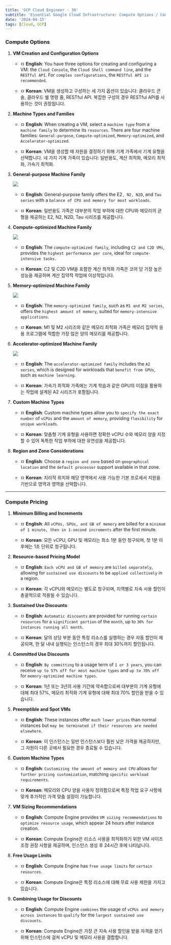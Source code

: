 ```yaml
---
title: 'GCP Cloud Engineer - 30'
subtitle: 'Essential Google Cloud Infrastructure: Compute Options / Compute Pricing'
date: '2024-04-15'
tags: [Cloud, GCP]
---
```


### Compute Options

1. **VM Creation and Configuration Options**
   
   - ㅁ **English**: You have three options for creating and configuring a VM: the `Cloud Console`, the `Cloud Shell command line`, and the `RESTful API`. For `complex configurations`, the `RESTful API is recommended`.
   
   - ㅁ **Korean**: VM을 생성하고 구성하는 세 가지 옵션이 있습니다: 클라우드 콘솔, 클라우드 쉘 명령 줄, RESTful API. 복잡한 구성의 경우 RESTful API를 사용하는 것이 권장됩니다.

2. **Machine Types and Families**
   
   - ㅁ **English**: When creating a VM, select a `machine type` from a `machine family` to determine its `resources`. There are four machine families: `General-purpose`, `Compute-optimized`, `Memory-optimized`, and `Accelerator-optimized`.
   
   - ㅁ **Korean**: VM을 생성할 때 자원을 결정하기 위해 기계 가족에서 기계 유형을 선택합니다. 네 가지 기계 가족이 있습니다: 일반용도, 계산 최적화, 메모리 최적화, 가속기 최적화.

3. **General-purpose Machine Family**
   
   <img class='blogImage' src='/blog/general_purpose_mf.png'>

   - ㅁ **English**: General-purpose family offers the E2`, N2, N2D`, and `Tau series` with a `balance of CPU and memory for most workloads`.
   
   - ㅁ **Korean**: 일반용도 가족은 대부분의 작업 부하에 대한 CPU와 메모리의 균형을 제공하는 E2, N2, N2D, Tau 시리즈를 제공합니다.

4. **Compute-optimized Machine Family**
   
   <img class='blogImage' src='/blog/compute_optimized_mf.png'>

   - ㅁ **English**: The `compute-optimized family`, including `C2 and C2D VMs`, provides the `highest performance per core`, ideal for `compute-intensive tasks`.
   
   - ㅁ **Korean**: C2 및 C2D VM을 포함한 계산 최적화 가족은 코어 당 가장 높은 성능을 제공하며 계산 집약적 작업에 이상적입니다.

5. **Memory-optimized Machine Family**
   
   <img class='blogImage' src='/blog/memory_optimized_mf.png'>

   - ㅁ **English**: The `memory-optimized family`, such as `M1 and M2 series`, offers the `highest amount of memory`, suited for `memory-intensive applications`.
   
   - ㅁ **Korean**: M1 및 M2 시리즈와 같은 메모리 최적화 가족은 메모리 집약적 응용 프로그램에 적합한 가장 많은 양의 메모리를 제공합니다.

6. **Accelerator-optimized Machine Family**
   
   <img class='blogImage' src='/blog/acc_opt_mf.png'>

   - ㅁ **English**: The `accelerator-optimized family` includes the `A2 series`, which is designed for workloads that `benefit from GPUs`, such as `machine learning`.
   
   - ㅁ **Korean**: 가속기 최적화 가족에는 기계 학습과 같은 GPU의 이점을 활용하는 작업에 설계된 A2 시리즈가 포함됩니다.

7. **Custom Machine Types**
   
   - ㅁ **English**: Custom machine types allow you to `specify the exact number` of `vCPUs` and the `amount of memory`, providing `flexibility` for `unique workloads`.
   
   - ㅁ **Korean**: 맞춤형 기계 유형을 사용하면 정확한 vCPU 수와 메모리 양을 지정할 수 있어 독특한 작업 부하에 대한 유연성을 제공합니다.

8. **Region and Zone Considerations**
   
   - ㅁ **English**: Choose a `region and zone` based on `geographical location` and the `default processor` support available in that zone.
   
   - ㅁ **Korean**: 지리적 위치와 해당 영역에서 사용 가능한 기본 프로세서 지원을 기반으로 영역과 영역을 선택합니다.

-----------------

### Compute Pricing

1. **Minimum Billing and Increments**
   
   - ㅁ **English**: All `vCPUs, GPUs, and GB of memory` are billed for a `minimum of 1 minute, then in 1-second increments` after the first minute.
   
   - ㅁ **Korean**: 모든 vCPU, GPU 및 메모리는 최소 1분 동안 청구되며, 첫 1분 이후에는 1초 단위로 청구됩니다.

2. **Resource-based Pricing Model**
   
   - ㅁ **English**: `Each vCPU and GB of memory` are `billed separately`, allowing for `sustained use discounts` to be `applied collectively` in a region.
   
   - ㅁ **Korean**: 각 vCPU와 메모리는 별도로 청구되며, 지역별로 지속 사용 할인이 총괄적으로 적용될 수 있습니다.

3. **Sustained Use Discounts**
   
   - ㅁ **English**: `Automatic discounts` are provided for running `certain resources` for a `significant portion` of the `month`, up to `30% for instances running all month`.
   
   - ㅁ **Korean**: 달의 상당 부분 동안 특정 리소스를 실행하는 경우 자동 할인이 제공되며, 한 달 내내 실행되는 인스턴스의 경우 최대 30%까지 할인됩니다.

4. **Committed Use Discounts**
   
   - ㅁ **English**: `By committing` to a usage term of `1 or 3 years`, you can receive `up to 57% off for most machine types` and `up to 70% off` for `memory-optimized machine types`.
   
   - ㅁ **Korean**: 1년 또는 3년의 사용 기간에 약속함으로써 대부분의 기계 유형에 대해 최대 57%, 메모리 최적화 기계 유형에 대해 최대 70% 할인을 받을 수 있습니다.

5. **Preemptible and Spot VMs**
   
   - ㅁ **English**: These instances offer `much lower prices` than normal instances but `may be terminated if their resources are needed elsewhere`.
   
   - ㅁ **Korean**: 이 인스턴스는 일반 인스턴스보다 훨씬 낮은 가격을 제공하지만, 그 자원이 다른 곳에서 필요한 경우 종료될 수 있습니다.

6. **Custom Machine Types**
   
   - ㅁ **English**: `Customizing the amount of memory and CPU` allows for `further pricing customization`, matching `specific workload requirements`.
   
   - ㅁ **Korean**: 메모리와 CPU 양을 사용자 정의함으로써 특정 작업 요구 사항에 맞게 추가적인 가격 맞춤 설정이 가능합니다.

7. **VM Sizing Recommendations**
   
   - ㅁ **English**: Compute Engine provides `VM sizing recommendations` to `optimize resource usage`, which appear 24 hours after instance creation.
   
   - ㅁ **Korean**: Compute Engine은 리소스 사용을 최적화하기 위한 VM 사이즈 조정 권장 사항을 제공하며, 인스턴스 생성 후 24시간 후에 나타납니다.

8. **Free Usage Limits**
   
   - ㅁ **English**: Compute Engine has `free usage limits` for `certain resources`.
   
   - ㅁ **Korean**: Compute Engine은 특정 리소스에 대해 무료 사용 제한을 가지고 있습니다.

9. **Combining Usage for Discounts**
   
   - ㅁ **English**: Compute Engine `combines` the usage of `vCPUs and memory across instances` to `qualify` for the `largest sustained use discounts`.
   
   - ㅁ **Korean**: Compute Engine은 가장 큰 지속 사용 할인을 받을 자격을 얻기 위해 인스턴스에 걸쳐 vCPU 및 메모리 사용을 결합합니다.
